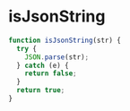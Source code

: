 # isJsonString

```js
function isJsonString(str) {
  try {
    JSON.parse(str);
  } catch (e) {
    return false;
  }
  return true;
}
```

